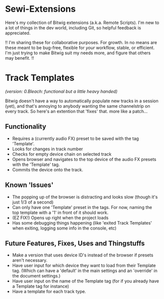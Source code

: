 # Sewi-Extensions
Here's my collection of Bitwig extensions (a.k.a. Remote Scripts).
I'm new to a lot of things in the dev world, including Git, so helpful feedback is appreciated.

!! I'm sharing these for collaborative purposes. For growth. 
In no means are these meant to be bug-free, flexible for *your* workflow, stable, or efficient. 
I'm just trying to make Bitwig suit my needs more, and figure that others may benefit. !!

# Track Templates
*(version: 0.Bleach: functional but a little heavy handed)*

Bitwig doesn't have a way to automatically populate new tracks in a session (yet), and that's annoying to anybody wanting the same channelstrip on every track.
So here's an extention that 'fixes' that. more like a patch... 

## Functionality
- Requires a (currently audio FX) preset to be saved with the tag 'Template'. 
- Looks for changes in track number
- Checks for empty device chain on selected track
- Opens browser and navigates to the top device of the audio FX presets with the 'Template' tag. 
- Commits the device onto the track.

## Known 'Issues'
- The popping up of the browser is distracting and looks slow (though it's just 1/3 of a second)
- Can only have one 'Template' preset in the tags. For now, naming the top template with a '1' in front of it should work. 
- (EZ FIX!) Opens up right when the project loads
- Has some debugging things happening (like 'exited Track Templates' when exiting, logging some info in the console, etc) 

## Future Features, Fixes, Uses and Thingstuffs
- Make a version that uses device ID's instead of the browser if presets aren't necessary. 
- Have user input for which device they want to load from their Template tag. (Which can have a 'default' in the main settings and an 'override' in the document settings.)
- Have user input on the name of the Template tag (for if you already have a Template tag for instance)
- Have a template for each track type. 
